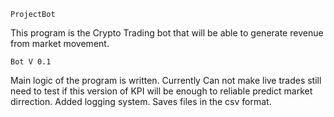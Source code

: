     ProjectBot

This program is the Crypto Trading bot that will be able to generate revenue from market movement.

    Bot V 0.1
Main logic of the program is written. Currently Can not make live trades still need to test if this version of KPI will be enough to reliable predict market dirrection.
Added logging system. Saves files in the csv format. 
